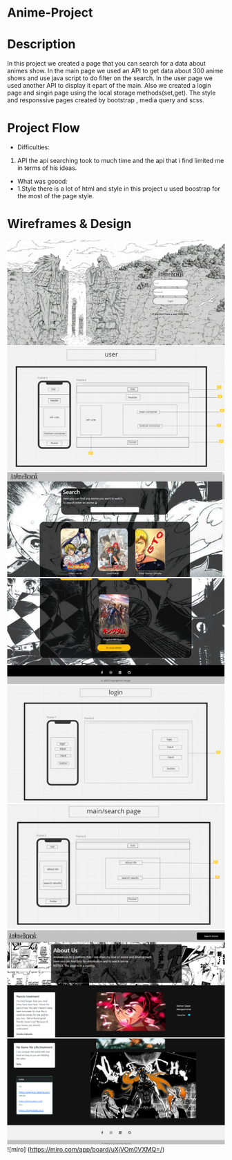 # Anime-Project
# Description
In this project we created a page that you can search for a data about animes show.
In the main page we used an API to get data about 300 anime shows and use java script to do filter on the search.
In the user page we used another API to display it epart of the main.
Also we created a login page and singin page using the local storage methods(set,get).
The style and responssive pages created by bootstrap , media query and scss.
# Project Flow
* Difficulties:
1. API the api searching took to much time and the api that i find limited me in terms of his ideas.
* What was goood:
* 1.Style there is a lot of html and style in this project u used boostrap for the most of the page style.
# Wireframes & Design
![Wireframe - 1](https://github.com/avishayavr/Anime-Project/blob/main/screen%20shots%20two/screenshotlogin.png)
![Wireframe - 1](https://github.com/avishayavr/Anime-Project/blob/main/screen%20shots%20two/screenshotone.png)
![Wireframe - 1](https://github.com/avishayavr/Anime-Project/blob/main/screen%20shots%20two/screenshotsearch.png)
![Wireframe - 1](https://github.com/avishayavr/Anime-Project/blob/main/screen%20shots%20two/screenshotsearchtwo.png)
![Wireframe - 1](https://github.com/avishayavr/Anime-Project/blob/main/screen%20shots%20two/screenshotthree.png)
![Wireframe - 1](https://github.com/avishayavr/Anime-Project/blob/main/screen%20shots%20two/screenshottwo.png)
![Wireframe - 1](https://github.com/avishayavr/Anime-Project/blob/main/screen%20shots%20two/screenshotuser.png)
![Wireframe - 1](https://github.com/avishayavr/Anime-Project/blob/main/screen%20shots%20two/screenshotusertwo.png)
![miro] (https://miro.com/app/board/uXjVOm0VXMQ=/)
